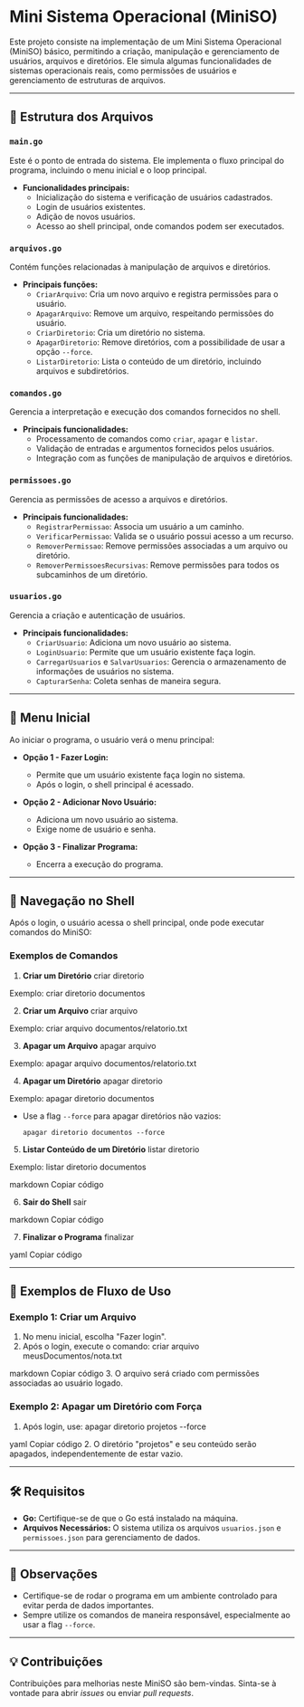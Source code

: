 # Mini Sistema Operacional (MiniSO)

Este projeto consiste na implementação de um Mini Sistema Operacional (MiniSO) básico, permitindo a criação, manipulação e gerenciamento de usuários, arquivos e diretórios. Ele simula algumas funcionalidades de sistemas operacionais reais, como permissões de usuários e gerenciamento de estruturas de arquivos.

---

## 📁 Estrutura dos Arquivos

### `main.go`
Este é o ponto de entrada do sistema. Ele implementa o fluxo principal do programa, incluindo o menu inicial e o loop principal.

- **Funcionalidades principais:**
  - Inicialização do sistema e verificação de usuários cadastrados.
  - Login de usuários existentes.
  - Adição de novos usuários.
  - Acesso ao shell principal, onde comandos podem ser executados.

### `arquivos.go`
Contém funções relacionadas à manipulação de arquivos e diretórios.

- **Principais funções:**
  - `CriarArquivo`: Cria um novo arquivo e registra permissões para o usuário.
  - `ApagarArquivo`: Remove um arquivo, respeitando permissões do usuário.
  - `CriarDiretorio`: Cria um diretório no sistema.
  - `ApagarDiretorio`: Remove diretórios, com a possibilidade de usar a opção `--force`.
  - `ListarDiretorio`: Lista o conteúdo de um diretório, incluindo arquivos e subdiretórios.

### `comandos.go`
Gerencia a interpretação e execução dos comandos fornecidos no shell.

- **Principais funcionalidades:**
  - Processamento de comandos como `criar`, `apagar` e `listar`.
  - Validação de entradas e argumentos fornecidos pelos usuários.
  - Integração com as funções de manipulação de arquivos e diretórios.

### `permissoes.go`
Gerencia as permissões de acesso a arquivos e diretórios.

- **Principais funcionalidades:**
  - `RegistrarPermissao`: Associa um usuário a um caminho.
  - `VerificarPermissao`: Valida se o usuário possui acesso a um recurso.
  - `RemoverPermissao`: Remove permissões associadas a um arquivo ou diretório.
  - `RemoverPermissoesRecursivas`: Remove permissões para todos os subcaminhos de um diretório.

### `usuarios.go`
Gerencia a criação e autenticação de usuários.

- **Principais funcionalidades:**
  - `CriarUsuario`: Adiciona um novo usuário ao sistema.
  - `LoginUsuario`: Permite que um usuário existente faça login.
  - `CarregarUsuarios` e `SalvarUsuarios`: Gerencia o armazenamento de informações de usuários no sistema.
  - `CapturarSenha`: Coleta senhas de maneira segura.

---

## 📜 Menu Inicial

Ao iniciar o programa, o usuário verá o menu principal:


- **Opção 1 - Fazer Login:**
  - Permite que um usuário existente faça login no sistema.
  - Após o login, o shell principal é acessado.

- **Opção 2 - Adicionar Novo Usuário:**
  - Adiciona um novo usuário ao sistema.
  - Exige nome de usuário e senha.

- **Opção 3 - Finalizar Programa:**
  - Encerra a execução do programa.

---

## 🔧 Navegação no Shell

Após o login, o usuário acessa o shell principal, onde pode executar comandos do MiniSO:

### Exemplos de Comandos

1. **Criar um Diretório**
criar diretorio <nomeDiretorio>

Exemplo:
criar diretorio documentos


2. **Criar um Arquivo**
criar arquivo <nomeArquivo>


Exemplo:
criar arquivo documentos/relatorio.txt



3. **Apagar um Arquivo**
apagar arquivo <nomeArquivo>


Exemplo:
apagar arquivo documentos/relatorio.txt



4. **Apagar um Diretório**
apagar diretorio <nomeDiretorio>


Exemplo:
apagar diretorio documentos



- Use a flag `--force` para apagar diretórios não vazios:
  ```
  apagar diretorio documentos --force
  ```

5. **Listar Conteúdo de um Diretório**
listar diretorio <nomeDiretorio>

Exemplo:
listar diretorio documentos

markdown
Copiar código

6. **Sair do Shell**
sair

markdown
Copiar código

7. **Finalizar o Programa**
finalizar

yaml
Copiar código

---

## 🚀 Exemplos de Fluxo de Uso

### Exemplo 1: Criar um Arquivo
1. No menu inicial, escolha "Fazer login".
2. Após o login, execute o comando:
criar arquivo meusDocumentos/nota.txt

markdown
Copiar código
3. O arquivo será criado com permissões associadas ao usuário logado.

### Exemplo 2: Apagar um Diretório com Força
1. Após login, use:
apagar diretorio projetos --force

yaml
Copiar código
2. O diretório "projetos" e seu conteúdo serão apagados, independentemente de estar vazio.

---

## 🛠️ Requisitos

- **Go:** Certifique-se de que o Go está instalado na máquina.
- **Arquivos Necessários:** O sistema utiliza os arquivos `usuarios.json` e `permissoes.json` para gerenciamento de dados.

---

## 📌 Observações

- Certifique-se de rodar o programa em um ambiente controlado para evitar perda de dados importantes.
- Sempre utilize os comandos de maneira responsável, especialmente ao usar a flag `--force`.

--- 

## 💡 Contribuições

Contribuições para melhorias neste MiniSO são bem-vindas. Sinta-se à vontade para abrir *issues* ou enviar *pull requests*.






